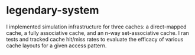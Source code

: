 # legendary-system
I implemented simulation infrastructure for three caches: a direct-mapped cache, a fully associative cache, and an n-way set-associative cache. I ran tests and tracked cache hit/miss rates to evaluate the efficacy of various cache layouts for a given access pattern.  
